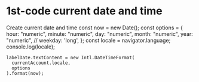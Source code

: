 # 1st-code current date and time
  Create current date and time
    const now = new Date();
    const options = {
      hour: "numeric",
      minute: "numeric",
      day: "numeric",
      month: "numeric",
      year: "numeric",
      // weekday: 'long',
    };
     const locale = navigator.language;
     console.log(locale);

    labelDate.textContent = new Intl.DateTimeFormat(
      currentAccount.locale,
      options
    ).format(now);
